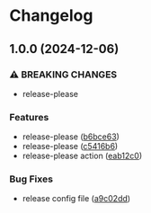 # Changelog

## 1.0.0 (2024-12-06)


### ⚠ BREAKING CHANGES

* release-please

### Features

* release-please ([b6bce63](https://github.com/resmall/release-please-test/commit/b6bce638490e21a73c7684e73450d09883ab5d00))
* release-please ([c5416b6](https://github.com/resmall/release-please-test/commit/c5416b64544d631bde2c3ea584d759e666a1ac06))
* release-please action ([eab12c0](https://github.com/resmall/release-please-test/commit/eab12c01f5fe4dd626d068a5902082bd08ef3f06))


### Bug Fixes

* release config file ([a9c02dd](https://github.com/resmall/release-please-test/commit/a9c02dd6052983561b50455b4b47811902ef4fb7))
